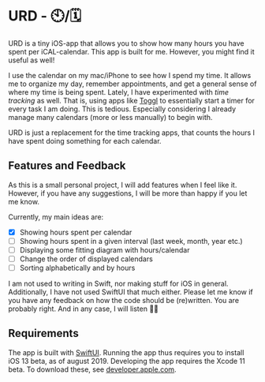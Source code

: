 # URD - 🕙/:spiral_calendar: 

URD is a tiny iOS-app that allows you to show how many hours you have spent per iCAL-calendar. 
This app is built for me. However, you might find it useful as well! 

I use the calendar on my mac/iPhone to see how I spend my time. It allows me to organize my day, remember appointments, 
and get a general sense of where my time is being spent. Lately, I have experimented with _time tracking_ as well. 
That is, using apps like [Toggl](toggl.com) to essentially start a timer for every task I am doing. This is tedious. 
Especially considering I already manage many calendars (more or less manually) to begin with. 

URD is just a replacement for the time tracking apps, that counts the hours I have spent doing something for each calendar. 


## Features and Feedback 
As this is a small personal project, I will add features when I feel like it. However, if you have any suggestions, I will be 
more than happy if you let me know. 

Currently, my main ideas are: 
- [X] Showing hours spent per calendar
- [ ] Showing hours spent in a given interval (last week, month, year etc.) 
- [ ] Displaying some fitting diagram with hours/calendar 
- [ ] Change the order of displayed calendars
- [ ] Sorting alphabetically and by hours 

I am not used to writing in Swift, nor making stuff for iOS in general. Additionally, I have not used SwiftUI that much either. 
Please let me know if you have any feedback on how the code should be (re)written. You are probably right. And in any case, I will 
listen 👨‍💻

## Requirements
The app is built with [SwiftUI](https://developer.apple.com/documentation/swiftui). Running the app thus requires you to 
install iOS 13 beta, as of august 2019. Developing the app requires the Xcode 11 beta. To download these, see [developer.apple.com](developer.apple.com). 


